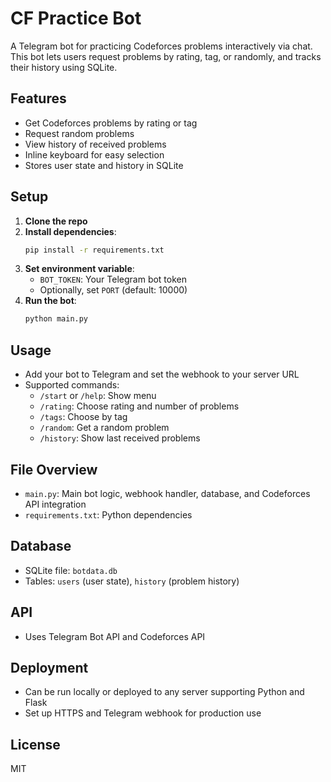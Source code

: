 # CF Practice Bot

A Telegram bot for practicing Codeforces problems interactively via chat. This bot lets users request problems by rating, tag, or randomly, and tracks their history using SQLite.

## Features
- Get Codeforces problems by rating or tag
- Request random problems
- View history of received problems
- Inline keyboard for easy selection
- Stores user state and history in SQLite

## Setup
1. **Clone the repo**
2. **Install dependencies**:
   ```bash
   pip install -r requirements.txt
   ```
3. **Set environment variable**:
   - `BOT_TOKEN`: Your Telegram bot token
   - Optionally, set `PORT` (default: 10000)
4. **Run the bot**:
   ```bash
   python main.py
   ```

## Usage
- Add your bot to Telegram and set the webhook to your server URL
- Supported commands:
  - `/start` or `/help`: Show menu
  - `/rating`: Choose rating and number of problems
  - `/tags`: Choose by tag
  - `/random`: Get a random problem
  - `/history`: Show last received problems

## File Overview
- `main.py`: Main bot logic, webhook handler, database, and Codeforces API integration
- `requirements.txt`: Python dependencies

## Database
- SQLite file: `botdata.db`
- Tables: `users` (user state), `history` (problem history)

## API
- Uses Telegram Bot API and Codeforces API

## Deployment
- Can be run locally or deployed to any server supporting Python and Flask
- Set up HTTPS and Telegram webhook for production use

## License
MIT
